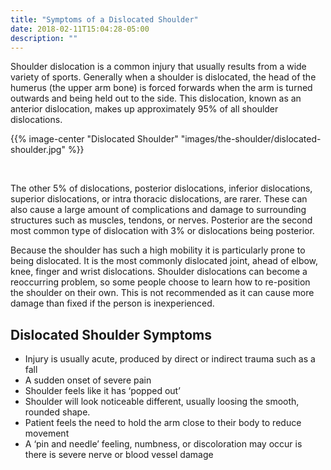 ```yaml
---
title: "Symptoms of a Dislocated Shoulder"
date: 2018-02-11T15:04:28-05:00
description: ""
---
```


Shoulder dislocation is a common injury that usually results from a wide variety of sports. 
Generally when a shoulder is dislocated, the head of the humerus (the upper arm bone) is 
forced forwards when the arm is turned outwards and being held out to the side. This 
dislocation, known as an anterior dislocation, makes up approximately 95% of all shoulder 
dislocations.

{{% image-center "Dislocated Shoulder" "images/the-shoulder/dislocated-shoulder.jpg" %}}

<br>

The other 5% of dislocations, posterior dislocations, inferior dislocations, superior 
dislocations, or intra thoracic dislocations, are rarer. These can also cause a large amount 
of complications and damage to surrounding structures such as muscles, tendons, or nerves. 
Posterior are the second most common type of dislocation with 3% or dislocations being 
posterior.

Because the shoulder has such a high mobility it is particularly prone to being dislocated. 
It is the most commonly dislocated joint, ahead of elbow, knee, finger and wrist 
dislocations. Shoulder dislocations can become a reoccurring problem, so some people choose 
to learn how to re-position the shoulder on their own. This is not recommended as it can 
cause more damage than fixed if the person is inexperienced.

## Dislocated Shoulder Symptoms
* Injury is usually acute, produced by direct or indirect trauma such as a fall
* A sudden onset of severe pain
* Shoulder feels like it has ‘popped out’
* Shoulder will look noticeable different, usually loosing the smooth, rounded shape.
* Patient feels the need to hold the arm close to their body to reduce movement
* A ‘pin and needle’ feeling, numbness, or discoloration may occur is there is severe nerve or blood vessel damage